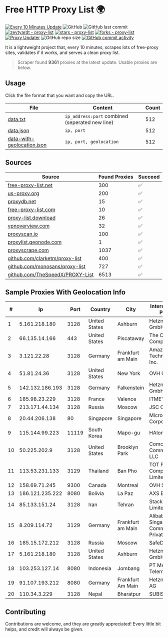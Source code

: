 
# Free HTTP Proxy List 🌍

[![Every 10 Minutes Update](https://github.com/mertguvencli/http-proxy-list/actions/workflows/main.yml/badge.svg?branch=main)](https://github.com/mertguvencli/http-proxy-list/actions/workflows/main.yml)
![GitHub](https://img.shields.io/github/license/mertguvencli/http-proxy-list)
![GitHub last commit](https://img.shields.io/github/last-commit/mertguvencli/http-proxy-list)
[![zevtyardt - proxy-list](https://img.shields.io/static/v1?label=zevtyardt&message=proxy-list&color=blue&logo=github)](https://github.com/zevtyardt/proxy-list "Go to GitHub repo")
[![stars - proxy-list](https://img.shields.io/github/stars/zevtyardt/proxy-list?style=social)](https://github.com/zevtyardt/proxy-list)
[![forks - proxy-list](https://img.shields.io/github/forks/zevtyardt/proxy-list?style=social)](https://github.com/zevtyardt/proxy-list)
[![Proxy Updater](https://github.com/zevtyardt/proxy-list/workflows/Proxy%20Updater/badge.svg)](https://github.com/zevtyardt/proxy-list/actions?query=workflow:"Proxy+Updater")
![GitHub repo size](https://img.shields.io/github/repo-size/zevtyardt/proxy-list)
[![GitHub commit activity](https://img.shields.io/github/commit-activity/m/zevtyardt/proxy-list?logo=commits)](https://github.com/zevtyardt/proxy-list/commits/main)

It is a lightweight project that, every 10 minutes, scrapes lots of free-proxy sites, validates if it works, and serves a clean proxy list.

> Scraper found **9361** proxies at the latest update. Usable proxies are below.

## Usage

Click the file format that you want and copy the URL.

|File|Content|Count|
|----|-------|-----|
|[data.txt](https://raw.githubusercontent.com/mertguvencli/http-proxy-list/main/proxy-list/data.txt)|`ip_address:port` combined (seperated new line)|512|
|[data.json](https://raw.githubusercontent.com/mertguvencli/http-proxy-list/main/proxy-list/data.json)|`ip, port`|512|
|[data-with-geolocation.json](https://raw.githubusercontent.com/mertguvencli/http-proxy-list/main/proxy-list/data-with-geolocation.json)|`ip, port, geolocation`|512|

## Sources

|Source|Found Proxies|Succeed|
|------|-------------|-------|
|[free-proxy-list.net](https://free-proxy-list.net)|300|✅|
|[us-proxy.org](https://www.us-proxy.org)|200|✅|
|[proxydb.net](http://proxydb.net)|15|✅|
|[free-proxy-list.com](https://free-proxy-list.com/?page=&port=&type%5B%5D=http&type%5B%5D=https&up_time=0&search=Search)|10|✅|
|[proxy-list.download](https://www.proxy-list.download/HTTP)|26|✅|
|[vpnoverview.com](https://vpnoverview.com/privacy/anonymous-browsing/free-proxy-servers)|32|✅|
|[proxyscan.io](https://www.proxyscan.io)|100|✅|
|[proxylist.geonode.com](https://proxylist.geonode.com/api/proxy-list?limit=300&page=1&sort_by=lastChecked&sort_type=desc&protocols=http,https)|1|✅|
|[proxyscrape.com](https://api.proxyscrape.com/v2/?request=displayproxies&protocol=http&timeout=10000&country=all&ssl=all&anonymity=all)|1037|✅|
|[github.com/clarketm/proxy-list](https://raw.githubusercontent.com/clarketm/proxy-list/master/proxy-list-raw.txt)|400|✅|
|[github.com/monosans/proxy-list](https://raw.githubusercontent.com/monosans/proxy-list/main/proxies/http.txt)|727|✅|
|[github.com/TheSpeedX/PROXY-List](https://raw.githubusercontent.com/TheSpeedX/PROXY-List/master/http.txt)|6513|✅|


## Sample Proxies With Geolocation Info

|#|Ip|Port|Country|City|Internet Service Provider|
|-|--|----|-------|----|-------------------------|
|1|5.161.218.180|3128|United States|Ashburn|Hetzner Online GmbH|
|2|66.135.14.166|443|United States|Piscataway|The Constant Company, LLC|
|3|3.121.22.28|3128|Germany|Frankfurt am Main|Amazon Technologies Inc.|
|4|51.81.24.36|3128|United States|New York|OVH US LLC|
|5|142.132.186.193|3128|Germany|Falkenstein|Hetzner Online GmbH|
|6|185.98.23.229|3128|France|Valence|ITMETRIX|
|7|213.171.44.134|3128|Russia|Moscow|JSC Comcor|
|8|20.44.206.138|80|Singapore|Singapore|Microsoft Corporation|
|9|115.144.99.223|11119|South Korea|Mapo-gu|HAIonNet|
|10|50.225.202.9|3128|United States|Brooklyn Park|Comcast Cable Communications, LLC|
|11|113.53.231.133|3129|Thailand|Ban Pho|TOT Public Company Limited|
|12|158.69.71.245|9300|Canada|Montreal|OVH SAS|
|13|186.121.235.222|8080|Bolivia|La Paz|AXS Bolivia S. A.|
|14|85.133.151.24|3128|Iran|Tehran|Stack Network Limited|
|15|8.209.114.72|3129|Germany|Frankfurt am Main|Alibaba.com Singapore E-Commerce Private Limited|
|16|185.15.172.212|3128|Russia|Moscow|SafeData LLC|
|17|5.161.218.180|3128|United States|Ashburn|Hetzner Online GmbH|
|18|103.253.127.14|8080|Indonesia|Jombang|PT Media Akses Telematika|
|19|91.107.193.212|8080|Germany|Frankfurt Am Main|Hetzner Online AG|
|20|110.34.3.229|3128|Nepal|Bharatpur|SUBISU C7|



## Contributing

Contributions are welcome, and they are greatly appreciated! Every
little bit helps, and credit will always be given.

